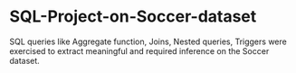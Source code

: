 # SQL-Project-on-Soccer-dataset

SQL queries like Aggregate function, Joins, Nested queries, Triggers were exercised to extract meaningful and required inference on the Soccer dataset.
